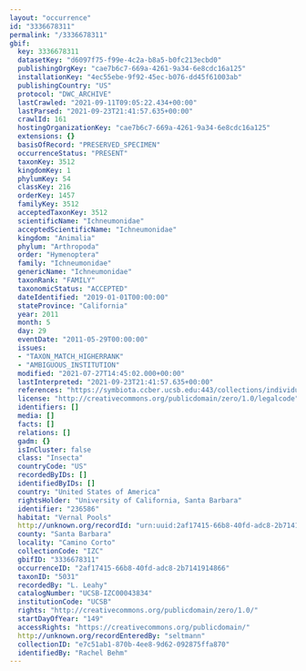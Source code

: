 ```yaml
---
layout: "occurrence"
id: "3336678311"
permalink: "/3336678311"
gbif:
  key: 3336678311
  datasetKey: "d6097f75-f99e-4c2a-b8a5-b0fc213ecbd0"
  publishingOrgKey: "cae7b6c7-669a-4261-9a34-6e8cdc16a125"
  installationKey: "4ec55ebe-9f92-45ec-b076-dd45f61003ab"
  publishingCountry: "US"
  protocol: "DWC_ARCHIVE"
  lastCrawled: "2021-09-11T09:05:22.434+00:00"
  lastParsed: "2021-09-23T21:41:57.635+00:00"
  crawlId: 161
  hostingOrganizationKey: "cae7b6c7-669a-4261-9a34-6e8cdc16a125"
  extensions: {}
  basisOfRecord: "PRESERVED_SPECIMEN"
  occurrenceStatus: "PRESENT"
  taxonKey: 3512
  kingdomKey: 1
  phylumKey: 54
  classKey: 216
  orderKey: 1457
  familyKey: 3512
  acceptedTaxonKey: 3512
  scientificName: "Ichneumonidae"
  acceptedScientificName: "Ichneumonidae"
  kingdom: "Animalia"
  phylum: "Arthropoda"
  order: "Hymenoptera"
  family: "Ichneumonidae"
  genericName: "Ichneumonidae"
  taxonRank: "FAMILY"
  taxonomicStatus: "ACCEPTED"
  dateIdentified: "2019-01-01T00:00:00"
  stateProvince: "California"
  year: 2011
  month: 5
  day: 29
  eventDate: "2011-05-29T00:00:00"
  issues:
  - "TAXON_MATCH_HIGHERRANK"
  - "AMBIGUOUS_INSTITUTION"
  modified: "2021-07-27T14:45:02.000+00:00"
  lastInterpreted: "2021-09-23T21:41:57.635+00:00"
  references: "https://symbiota.ccber.ucsb.edu:443/collections/individual/index.php?occid=236586"
  license: "http://creativecommons.org/publicdomain/zero/1.0/legalcode"
  identifiers: []
  media: []
  facts: []
  relations: []
  gadm: {}
  isInCluster: false
  class: "Insecta"
  countryCode: "US"
  recordedByIDs: []
  identifiedByIDs: []
  country: "United States of America"
  rightsHolder: "University of California, Santa Barbara"
  identifier: "236586"
  habitat: "Vernal Pools"
  http://unknown.org/recordId: "urn:uuid:2af17415-66b8-40fd-adc8-2b7141914866"
  county: "Santa Barbara"
  locality: "Camino Corto"
  collectionCode: "IZC"
  gbifID: "3336678311"
  occurrenceID: "2af17415-66b8-40fd-adc8-2b7141914866"
  taxonID: "5031"
  recordedBy: "L. Leahy"
  catalogNumber: "UCSB-IZC00043834"
  institutionCode: "UCSB"
  rights: "http://creativecommons.org/publicdomain/zero/1.0/"
  startDayOfYear: "149"
  accessRights: "https://creativecommons.org/publicdomain/"
  http://unknown.org/recordEnteredBy: "seltmann"
  collectionID: "e7c51ab1-870b-4ee8-9d62-092875ffa870"
  identifiedBy: "Rachel Behm"
---
```

